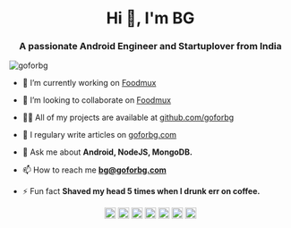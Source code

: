 <h1 align="center">Hi 👋, I'm BG</h1>
<h3 align="center">A passionate Android Engineer and Startuplover from India</h3>
<p align="left"> <img src="https://komarev.com/ghpvc/?username=goforbg" alt="goforbg" /> </p>

- 🔭 I’m currently working on [Foodmux](http://github.com/goforbg/foodmux)

- 👯 I’m looking to collaborate on [Foodmux](http://github.com/goforbg/foodmux)

- 👨‍💻 All of my projects are available at [github.com/goforbg](github.com/goforbg)

- 📝 I regulary write articles on [goforbg.com](goforbg.com)

- 💬 Ask me about **Android, NodeJS, MongoDB.**

- 📫 How to reach me **bg@goforbg.com**

- ⚡ Fun fact **Shaved my head 5 times when I drunk err on coffee.**


<p align="center">
<a href="https://dev.to/goforbg" target="blank"><img align="center" src="https://cdn.jsdelivr.net/npm/simple-icons@3.0.1/icons/dev-dot-to.svg" alt="goforbg" height="20" width="20" /></a>
<a href="https://twitter.com/goforbg" target="blank"><img align="center" src="https://cdn.jsdelivr.net/npm/simple-icons@3.0.1/icons/twitter.svg" alt="goforbg" height="20" width="20" /></a>
<a href="https://linkedin.com/in/goforbg" target="blank"><img align="center" src="https://cdn.jsdelivr.net/npm/simple-icons@3.0.1/icons/linkedin.svg" alt="goforbg" height="20" width="20" /></a>
<a href="https://stackoverflow.com/goforbg" target="blank"><img align="center" src="https://cdn.jsdelivr.net/npm/simple-icons@3.0.1/icons/stackoverflow.svg" alt="goforbg" height="20" width="20" /></a>
<a href="https://codesandbox.com/goforbg" target="blank"><img align="center" src="https://cdn.jsdelivr.net/npm/simple-icons@3.0.1/icons/codesandbox.svg" alt="goforbg" height="20" width="20" /></a>
<a href="https://fb.com/goforbg" target="blank"><img align="center" src="https://cdn.jsdelivr.net/npm/simple-icons@3.0.1/icons/facebook.svg" alt="goforbg" height="20" width="20" /></a>
<a href="https://instagram.com/goforbg" target="blank"><img align="center" src="https://cdn.jsdelivr.net/npm/simple-icons@3.0.1/icons/instagram.svg" alt="goforbg" height="20" width="20" /></a>
</p>
